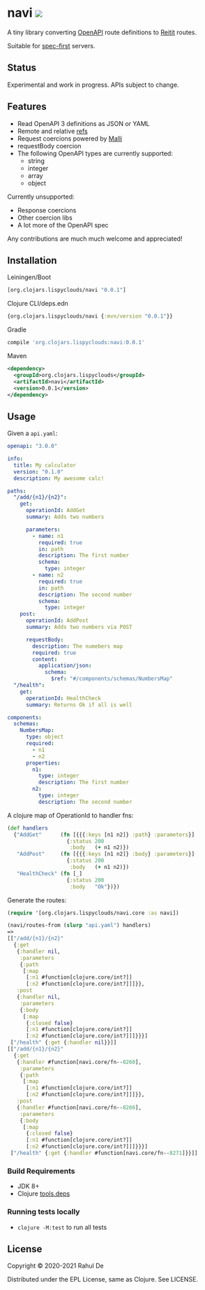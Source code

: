 # navi [![](https://github.com/lispyclouds/navi/workflows/Test/badge.svg)](https://github.com/lispyclouds/navi/actions?query=workflow%3ATest)

A tiny library converting [OpenAPI](https://www.openapis.org/) route definitions to [Reitit](https://cljdoc.org/jump/release/metosin/reitit) routes.

Suitable for [spec-first](https://www.atlassian.com/blog/technology/spec-first-api-development) servers.

## Status

Experimental and work in progress. APIs subject to change.

## Features

- Read OpenAPI 3 definitions as JSON or YAML
- Remote and relative [refs](https://swagger.io/docs/specification/using-ref/)
- Request coercions powered by [Malli](https://github.com/metosin/malli)
- requestBody coercion
- The following OpenAPI types are currently supported:
  - string
  - integer
  - array
  - object

Currently unsupported:
- Response coercions
- Other coercion libs
- A lot more of the OpenAPI spec

Any contributions are much much welcome and appreciated!

## Installation
Leiningen/Boot
```clojure
[org.clojars.lispyclouds/navi "0.0.1"]
```

Clojure CLI/deps.edn
```clojure
{org.clojars.lispyclouds/navi {:mvn/version "0.0.1"}}
```

Gradle
```groovy
compile 'org.clojars.lispyclouds:navi:0.0.1'
```

Maven
```xml
<dependency>
  <groupId>org.clojars.lispyclouds</groupId>
  <artifactId>navi</artifactId>
  <version>0.0.1</version>
</dependency>
```

## Usage

Given a `api.yaml`:
```yaml
openapi: "3.0.0"

info:
  title: My calculator
  version: "0.1.0"
  description: My awesome calc!

paths:
  "/add/{n1}/{n2}":
    get:
      operationId: AddGet
      summary: Adds two numbers

      parameters:
        - name: n1
          required: true
          in: path
          description: The first number
          schema:
            type: integer
        - name: n2
          required: true
          in: path
          description: The second number
          schema:
            type: integer
    post:
      operationId: AddPost
      summary: Adds two numbers via POST

      requestBody:
        description: The numebers map
        required: true
        content:
          application/json:
            schema:
              $ref: "#/components/schemas/NumbersMap"
  "/health":
    get:
      operationId: HealthCheck
      summary: Returns Ok if all is well

components:
  schemas:
    NumbersMap:
      type: object
      required:
        - n1
        - n2
      properties:
        n1:
          type: integer
          description: The first number
        n2:
          type: integer
          description: The second number
```

A clojure map of OperationId to handler fns:
```clojure
(def handlers
  {"AddGet"      (fn [{{{:keys [n1 n2]} :path} :parameters}]
                   {:status 200
                    :body   (+ n1 n2)})
   "AddPost"     (fn [{{{:keys [n1 n2]} :body} :parameters}]
                   {:status 200
                    :body   (+ n1 n2)})
   "HealthCheck" (fn [_]
                   {:status 200
                    :body   "Ok"})})
```

Generate the routes:
```clojure
(require '[org.clojars.lispyclouds/navi.core :as navi])

(navi/routes-from (slurp "api.yaml") handlers)
=>
[["/add/{n1}/{n2}"
  {:get
   {:handler nil,
    :parameters
    {:path
     [:map
      [:n1 #function[clojure.core/int?]]
      [:n2 #function[clojure.core/int?]]]}},
   :post
   {:handler nil,
    :parameters
    {:body
     [:map
      {:closed false}
      [:n1 #function[clojure.core/int?]]
      [:n2 #function[clojure.core/int?]]]}}}]
 ["/health" {:get {:handler nil}}]]
[["/add/{n1}/{n2}"
  {:get
   {:handler #function[navi.core/fn--8260],
    :parameters
    {:path
     [:map
      [:n1 #function[clojure.core/int?]]
      [:n2 #function[clojure.core/int?]]]}},
   :post
   {:handler #function[navi.core/fn--8266],
    :parameters
    {:body
     [:map
      {:closed false}
      [:n1 #function[clojure.core/int?]]
      [:n2 #function[clojure.core/int?]]]}}}]
 ["/health" {:get {:handler #function[navi.core/fn--8271]}}]]
```

### Build Requirements
- JDK 8+
- Clojure [tools.deps](https://clojure.org/guides/getting_started)

### Running tests locally
- `clojure -M:test` to run all tests

## License

Copyright © 2020-2021 Rahul De

Distributed under the EPL License, same as Clojure. See LICENSE.

